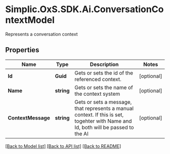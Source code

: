 # Simplic.OxS.SDK.Ai.ConversationContextModel
Represents a conversation context

## Properties

Name | Type | Description | Notes
------------ | ------------- | ------------- | -------------
**Id** | **Guid** | Gets or sets the id of the referenced context. | [optional] 
**Name** | **string** | Gets or sets the name of the context system | [optional] 
**ContextMessage** | **string** | Gets or sets a message, that represents a manual context.  If this is set, togehter with Name and Id, both will be passed to the AI | [optional] 

[[Back to Model list]](../README.md#documentation-for-models) [[Back to API list]](../README.md#documentation-for-api-endpoints) [[Back to README]](../README.md)

